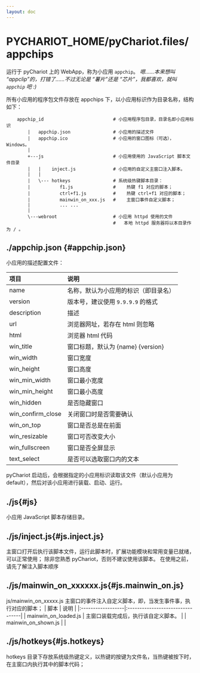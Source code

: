 ```yaml
---
layout: doc
---
```


# PYCHARIOT_HOME/pyChariot.files/appchips

运行于 pyChariot 上的 WebApp，称为小应用 `appchip`。
*嗯……本来想叫 “appclip”的，打错了……不过无论是 “薯片”还是 “芯片”，我都喜欢，就叫 `appchip` 吧 :)*

所有小应用的程序包文件存放在 appchips 下，以小应用标识作为目录名称，结构如下：

```text
    appchip_id                          # 小应用程序包目录，目录名即小应用标识
        |   appchip.json                # 小应用的描述文件
        |   appchip.ico                 # 小应用的窗口图标（可选），Windows。
        |
        +---js                          # 小应用使用的 JavaScript 脚本文件目录
        |   |    inject.js              # 小应用的自定义主窗口注入脚本。
        |   |
        |   \--- hotkeys                # 系统级热键脚本目录：
        |           f1.js               #    热键 f1 对应的脚本；
        |           ctrl+f1.js          #    热键 ctrl+f1 对应的脚本；
        |           mainwin_on_xxx.js   #    主窗口事件自定义脚本；
        |           ... ...
        |
        \---webroot                     # 小应用 httpd 使用的文件
                                        #   本地 httpd 服务器将以本目录作为 / 。
```

## ./appchip.json {#appchip.json}

小应用的描述配置文件：

| 项目                | 说明                            |
|:------------------|:------------------------------|
| name              | 名称，默认为小应用的标识（即目录名）            |
| version           | 版本号，建议使用 `9.9.9.9` 的格式        |
| description       | 描述                            |
| url               | 浏览器网址，若存在 html 则忽略            |
| html              | 浏览器 html 代码                   |
| win_title         | 窗口标题，默认为 \{name\} \{version\} |
| win_width         | 窗口宽度                          |
| win_height        | 窗口高度                          |
| win_min_width     | 窗口最小宽度                        |
| win_min_height    | 窗口最小高度                        |
| win_hidden        | 是否隐藏窗口                        |
| win_confirm_close | 关闭窗口时是否需要确认                   |
| win_on_top        | 窗口是否总是在前面                     |
| win_resizable     | 窗口可否改变大小                      |
| win_fullscreen    | 窗口是否全屏显示                      |
| text_select       | 是否可以选取窗口内的文本                  |

pyChariot 启动后，会根据指定的小应用标识读取该文件（默认小应用为 default），然后对该小应用进行装载、启动、运行。

## ./js{#js}

小应用 JavaScript 脚本存储目录。

## ./js/inject.js{#js.inject.js}

主窗口打开后执行该脚本文件，运行此脚本时，扩展功能模块和常用变量已就绪，可以正常使用；
除非您熟悉 pyChariot，否则不建议使用该脚本。
在使用之前，请先了解注入脚本顺序

## ./js/mainwin_on_xxxxxx.js{#js.mainwin_on.js}

js/mainwin_on_xxxxx.js 主窗口的事件注入自定义脚本，即，当发生事件事，执行对应的脚本；
| 脚本 | 说明 |
|:------------------|:---------------------------------|
| mainwin_on_loaded.js | 主窗口装载完成后，执行该自定义脚本。 |
| mainwin_on_shown.js | |

## ./js/hotkeys{#js.hotkeys}

hotkeys 目录下存放系统级热键定义，以热键的按键为文件名，当热键被按下时，在主窗口内执行其中的脚本代码；
